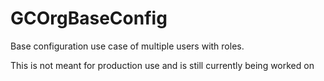 # GCOrgBaseConfig
Base configuration use case of multiple users with roles.

This is not meant for production use and is still currently being worked on

